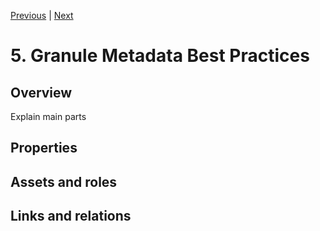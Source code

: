 [Previous](4-collection-catalogs.md) | [Next](6-collection-metadata.md)
# 5. Granule Metadata Best Practices

[//]: # (this is a comment)

## Overview

Explain main parts

## Properties

## Assets and roles

## Links and relations

